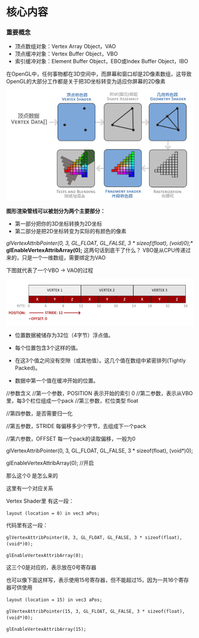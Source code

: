 #  核心内容

### 重要概念



- 顶点数组对象：Vertex Array Object，VAO
- 顶点缓冲对象：Vertex Buffer Object，VBO
- 索引缓冲对象：Element Buffer Object，EBO或Index Buffer Object，IBO

在OpenGL中，任何事物都在3D空间中，而屏幕和窗口却是2D像素数组，这导致OpenGL的大部分工作都是关于把3D坐标转变为适应你屏幕的2D像素

![Image text](https://raw.githubusercontent.com/kyochow/rendering/main/LearnOpenGL/2_Triangle/pipeline.png)

**图形渲染管线可以被划分为两个主要部分：**

- 第一部分把你的3D坐标转换为2D坐标
- 第二部分是把2D坐标转变为实际的有颜色的像素





**glVertexAttribPointer(0, 3, GL_FLOAT, GL_FALSE, 3 * sizeof(float), (void*)0);**
**glEnableVertexAttribArray(0);**
这两句话到底干了什么？
VBO是从CPU传递过来的，只是一个一维数组，需要绑定为VAO

下图就代表了一个VBO -> VAO的过程

![Image text](https://raw.githubusercontent.com/kyochow/rendering/main/LearnOpenGL/2_Triangle/vertex_attribute_pointer.png)

- 位置数据被储存为32位（4字节）浮点值。

- 每个位置包含3个这样的值。

- 在这3个值之间没有空隙（或其他值）。这几个值在数组中紧密排列(Tightly Packed)。

- 数据中第一个值在缓冲开始的位置。

  

//参数含义
//第一个参数，POSITION 表示开始的索引 0
//第二参数，表示从VBO里，每3个栏位组成一个pack
//第三参数，栏位类型   float

//第四参数，是否需要归一化

//第五参数，STRIDE 每偏移多少个字节，去组成下一个pack

//第六参数，OFFSET 每一个pack的读取偏移，一般为0

glVertexAttribPointer(0, 3, GL_FLOAT, GL_FALSE, 3 * sizeof(float), (void*)0);

glEnableVertexAttribArray(0); //开启





那么这个0 是怎么来的

这里有一个对应关系

Vertex Shader里 有这一段：

`layout (location = 0) in vec3 aPos;`

代码里有这一段：

`glVertexAttribPointer(0, 3, GL_FLOAT, GL_FALSE, 3 * sizeof(float), (void*)0);`

`glEnableVertexAttribArray(0);`



这三个0是对应的，表示放在0号寄存器

也可以像下面这样写，表示使用15号寄存器，但不能超过15，因为一共16个寄存器可供使用

`layout (location = 15) in vec3 aPos;`

`glVertexAttribPointer(15, 3, GL_FLOAT, GL_FALSE, 3 * sizeof(float), (void*)0);`

`glEnableVertexAttribArray(15);`
